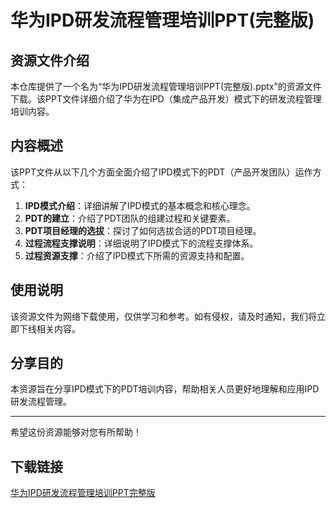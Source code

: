 # 华为IPD研发流程管理培训PPT(完整版)

## 资源文件介绍

本仓库提供了一个名为“华为IPD研发流程管理培训PPT(完整版).pptx”的资源文件下载。该PPT文件详细介绍了华为在IPD（集成产品开发）模式下的研发流程管理培训内容。

## 内容概述

该PPT文件从以下几个方面全面介绍了IPD模式下的PDT（产品开发团队）运作方式：

1. **IPD模式介绍**：详细讲解了IPD模式的基本概念和核心理念。
2. **PDT的建立**：介绍了PDT团队的组建过程和关键要素。
3. **PDT项目经理的选拔**：探讨了如何选拔合适的PDT项目经理。
4. **过程流程支撑说明**：详细说明了IPD模式下的流程支撑体系。
5. **过程资源支撑**：介绍了IPD模式下所需的资源支持和配置。

## 使用说明

该资源文件为网络下载使用，仅供学习和参考。如有侵权，请及时通知，我们将立即下线相关内容。

## 分享目的

本资源旨在分享IPD模式下的PDT培训内容，帮助相关人员更好地理解和应用IPD研发流程管理。

---

希望这份资源能够对您有所帮助！

## 下载链接

[华为IPD研发流程管理培训PPT完整版](https://pan.quark.cn/s/d1a8563362c4)